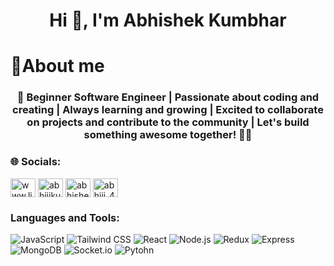 <h1 align="center">Hi 👋, I'm Abhishek Kumbhar</h1> 
<h1 align="left">💫About me</h1>
<h3 align="center">👋 Beginner Software Engineer | Passionate about coding and creating | Always learning and growing | Excited to collaborate on projects and contribute to the community | Let's build something awesome together! 🚀✨</h3>

<h3 align="left">🌐 Socials:</h3>

<p align="left">
<a href="https://linkedin.com/in/www.linkedin.com/in/abhishekkumbhar4615" target="blank"><img align="center" src="https://raw.githubusercontent.com/rahuldkjain/github-profile-readme-generator/master/src/images/icons/Social/linked-in-alt.svg" alt="www.linkedin.com/in/abhishekkumbhar4615" height="30" width="40" /></a>
<a href="https://instagram.com/abhiiikumbhar_" target="blank"><img align="center" src="https://raw.githubusercontent.com/rahuldkjain/github-profile-readme-generator/master/src/images/icons/Social/instagram.svg" alt="abhiiikumbhar_" height="30" width="40" /></a>
<a href="https://www.hackerrank.com/abhishekkumbha10" target="blank"><img align="center" src="https://raw.githubusercontent.com/rahuldkjain/github-profile-readme-generator/master/src/images/icons/Social/hackerrank.svg" alt="abhishekkumbha10" height="30" width="40" /></a>
<a href="https://www.leetcode.com/abhiii_44" target="blank"><img align="center" src="https://raw.githubusercontent.com/rahuldkjain/github-profile-readme-generator/master/src/images/icons/Social/leet-code.svg" alt="abhiii_44" height="30" width="40" /></a>
</p>


<h3 align="left">Languages and Tools:</h3>
<p align="left">
  <img src="https://img.shields.io/badge/JavaScript-F7DF1E?style=for-the-badge&logo=javascript&logoColor=black" alt="JavaScript"/>
  <img src="https://img.shields.io/badge/TailwindCSS-38B2AC?style=for-the-badge&logo=tailwind-css&logoColor=white" alt="Tailwind CSS"/>
  <img src="https://img.shields.io/badge/React-20232A?style=for-the-badge&logo=react&logoColor=61DAFB" alt="React"/>
  <img src="https://img.shields.io/badge/Node.js-339933?style=for-the-badge&logo=node.js&logoColor=white" alt="Node.js"/>
  <img src="https://img.shields.io/badge/Redux-764ABC?style=for-the-badge&logo=redux&logoColor=white" alt="Redux"/>
  <img src="https://img.shields.io/badge/Express.js-000000?style=for-the-badge&logo=express&logoColor=white" alt="Express"/>
  <img src="https://img.shields.io/badge/MongoDB-47A248?style=for-the-badge&logo=mongodb&logoColor=white" alt="MongoDB"/>
  <img src="https://img.shields.io/badge/Socket-3670A0?style=for-the-badge&logo=Socket.io&logoColor=ffdd54" alt="Socket.io"/>
  <img src="https://img.shields.io/badge/python-3670A0?style=for-the-badge&logo=python&logoColor=ffdd54" alt="Pytohn"/>
</p>

